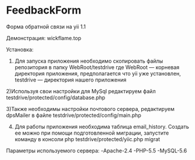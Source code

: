 ﻿# FeedbackForm
Форма обратной связи на yii 1.1


Демонстрация: 
wickflame.top

Установка:

1) Для запуска приложения необходимо скопировать файлы репозитория в папку WebRoot/testdrive
где WebRoot — корневая директория приложения, предполагается что yii уже установлен,
testdrive — директория нашего приложения

2)Используя свои настройки для MySql редактируем файл testdrive/protected/config/database.php 

3)Также необходимы настройки почтового сервера, редактируем dpsMailer в файле testdrive/protected/config/main.php

4) Для работы приложения необходима таблица email_history.
Создать ее можно при помощи подготовленной миграции,
запустите команду в консоли php testdrive/protected/yiic.php migrat

Параметры используемого сервера:
 -Apache-2.4
 -PHP-5.5
 -MySQL-5.6
